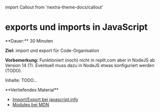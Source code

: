 import Callout from 'nextra-theme-docs/callout'

# exports und imports in JavaScript

<Callout>
  **Dauer:** 30 Minuten
  
  **Ziel:** import und export für Code-Organisation
</Callout>

**Vorbemerkung:** Funktioniert (noch) nicht in
replit.com aber in NodeJS ab Version 14 (?). 
Eventuell muss dazu in NodeJS etwas konfiguriert
werden (TODO).

Inhalte: TODO…

<Callout type="warning">
**Vertiefendes Material**

- [Import/Export bei javascript.info](https://javascript.info/import-export)
- [Modules bei MDN](https://developer.mozilla.org/en-US/docs/Web/JavaScript/Guide/Modules)
</Callout>